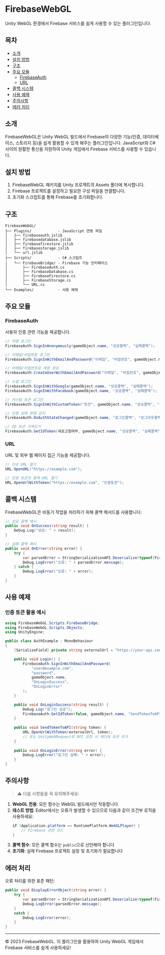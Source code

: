 # FirebaseWebGL

Unity WebGL 환경에서 Firebase 서비스를 쉽게 사용할 수 있는 플러그인입니다.

## 목차

- [소개](#소개)
- [설치 방법](#설치-방법)
- [구조](#구조)
- [주요 모듈](#주요-모듈)
  - [FirebaseAuth](#firebaseauth)
  - [URL](#url)
- [콜백 시스템](#콜백-시스템)
- [사용 예제](#사용-예제)
- [주의사항](#주의사항)
- [에러 처리](#에러-처리)

## 소개

FirebaseWebGL은 Unity WebGL 빌드에서 Firebase의 다양한 기능(인증, 데이터베이스, 스토리지 등)을 쉽게 활용할 수 있게 해주는 플러그인입니다. JavaScript와 C# 사이의 원활한 통신을 지원하여 Unity 게임에서 Firebase 서비스를 사용할 수 있습니다.

## 설치 방법

1. FirebaseWebGL 패키지를 Unity 프로젝트의 Assets 폴더에 복사합니다.
2. Firebase 프로젝트를 설정하고 필요한 구성 파일을 연결합니다.
3. 초기화 스크립트를 통해 Firebase를 초기화합니다.

## 구조

```
FirebaseWebGL/
├── Plugins/            - JavaScript 연동 파일
│   ├── firebaseauth.jslib
│   ├── firebasedatabase.jslib
│   ├── firebasefirestore.jslib
│   ├── firebasestorage.jslib
│   └── url.jslib
├── Scripts/            - C# 스크립트
│   └── FirebaseBridge/ - Firebase 기능 인터페이스
│       ├── FirebaseAuth.cs
│       ├── FirebaseDatabase.cs
│       ├── FirebaseFirestore.cs
│       ├── FirebaseStorage.cs
│       └── URL.cs
└── Examples/           - 사용 예제
```

## 주요 모듈

### FirebaseAuth

사용자 인증 관련 기능을 제공합니다.

```csharp
// 익명 로그인
FirebaseAuth.SignInAnonymously(gameObject.name, "성공콜백", "실패콜백");

// 이메일/비밀번호 로그인
FirebaseAuth.SignInWithEmailAndPassword("이메일", "비밀번호", gameObject.name, "성공콜백", "실패콜백");

// 이메일/비밀번호로 계정 생성
FirebaseAuth.CreateUserWithEmailAndPassword("이메일", "비밀번호", gameObject.name, "성공콜백", "실패콜백");

// 소셜 로그인
FirebaseAuth.SignInWithGoogle(gameObject.name, "성공콜백", "실패콜백");
FirebaseAuth.SignInWithFacebook(gameObject.name, "성공콜백", "실패콜백");

// 커스텀 토큰 로그인
FirebaseAuth.SignInWithCustomToken("토큰", gameObject.name, "성공콜백", "실패콜백");

// 인증 상태 변경 감지
FirebaseAuth.OnAuthStateChanged(gameObject.name, "로그인콜백", "로그아웃콜백");

// ID 토큰 가져오기
FirebaseAuth.GetIdToken(새로고침여부, gameObject.name, "성공콜백", "실패콜백");
```

### URL

URL 및 외부 웹 페이지 접근 기능을 제공합니다.

```csharp
// 단순 URL 열기
URL.OpenURL("https://example.com");

// 인증 토큰과 함께 URL 열기
URL.OpenUrlWithToken("https://example.com", "인증토큰");
```

## 콜백 시스템

FirebaseWebGL은 비동기 작업을 처리하기 위해 콜백 메서드를 사용합니다:

```csharp
// 성공 콜백 예시
public void OnSuccess(string result) {
    Debug.Log("성공: " + result);
}

// 실패 콜백 예시
public void OnError(string error) {
    try {
        var parsedError = StringSerializationAPI.Deserialize(typeof(FirebaseError), error) as FirebaseError;
        Debug.LogError("오류: " + parsedError.message);
    } catch {
        Debug.LogError("오류: " + error);
    }
}
```

## 사용 예제

### 인증 토큰 활용 예시

```csharp
using FirebaseWebGL.Scripts.FirebaseBridge;
using FirebaseWebGL.Scripts.Objects;
using UnityEngine;

public class AuthExample : MonoBehaviour
{
    [SerializeField] private string externalUrl = "https://your-api.com";

    public void Login() {
        FirebaseAuth.SignInWithEmailAndPassword(
            "user@example.com", 
            "password", 
            gameObject.name, 
            "OnLoginSuccess", 
            "OnLoginError"
        );
    }

    public void OnLoginSuccess(string result) {
        Debug.Log("로그인 성공");
        FirebaseAuth.GetIdToken(false, gameObject.name, "SendTokenToAPI", "OnLoginError");
    }
    
    public void SendTokenToAPI(string token) {
        URL.OpenUrlWithToken(externalUrl, token);
        // 또는 UnityWebRequest로 API 요청 시 헤더에 토큰 추가
    }
    
    public void OnLoginError(string error) {
        Debug.LogError("로그인 실패: " + error);
    }
}
```

## 주의사항

> ⚠️ 다음 사항들을 꼭 유의해주세요:

1. **WebGL 전용**: 모든 함수는 WebGL 빌드에서만 작동합니다
2. **테스트 방법**: Editor에서는 오류가 발생할 수 있으므로 다음과 같이 조건부 로직을 사용하세요:
   ```csharp
   if (Application.platform == RuntimePlatform.WebGLPlayer) {
       // Firebase 관련 코드
   }
   ```
3. **콜백 함수**: 모든 콜백 함수는 `public`으로 선언해야 합니다
4. **초기화**: 실제 Firebase 프로젝트 설정 및 초기화가 필요합니다

## 에러 처리

오류 처리를 위한 표준 패턴:

```csharp
public void DisplayErrorObject(string error) {
    try {
        var parsedError = StringSerializationAPI.Deserialize(typeof(FirebaseError), error) as FirebaseError;
        Debug.LogError(parsedError.message);
    }
    catch {
        Debug.LogError(error);
    }
}
```

---

© 2023 FirebaseWebGL. 이 플러그인을 활용하여 Unity WebGL 게임에서 Firebase 서비스를 쉽게 사용하세요! 